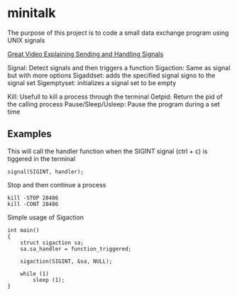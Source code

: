 # minitalk
The purpose of this project is to code a small data exchange program using UNIX signals

[Great Video Explaining Sending and Handling Signals](https://www.youtube.com/watch?v=83M5-NPDeWs)

Signal: Detect signals and then triggers a function
Sigaction: Same as signal but with more options
Sigaddset: adds the specified signal signo to the signal set
Sigemptyset: initializes a signal set to be empty

Kill: Usefull to kill a process through the terminal
Getpid: Return the pid of the calling process
Pause/Sleep/Usleep: Pause the program during a set time

## Examples
This will call the handler function when the SIGINT signal (ctrl + c) is tiggered in the terminal
```
signal(SIGINT, handler);
```
Stop and then continue a process
```
kill -STOP 28486
kill -CONT 28486
```
Simple usage of Sigaction
```
int main()
{
	struct sigaction sa;
	sa.sa_handler = function_triggered;

	sigaction(SIGINT, &sa, NULL);

	while (1)
		sleep (1);
}
```
<!--
Notes:

-->